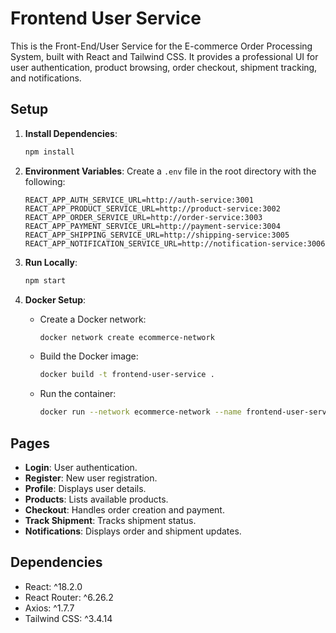 # Frontend User Service

This is the Front-End/User Service for the E-commerce Order Processing System, built with React and Tailwind CSS. It provides a professional UI for user authentication, product browsing, order checkout, shipment tracking, and notifications.

## Setup

1. **Install Dependencies**:
   ```bash
   npm install
   ```

2. **Environment Variables**:
   Create a `.env` file in the root directory with the following:
   ```
   REACT_APP_AUTH_SERVICE_URL=http://auth-service:3001
   REACT_APP_PRODUCT_SERVICE_URL=http://product-service:3002
   REACT_APP_ORDER_SERVICE_URL=http://order-service:3003
   REACT_APP_PAYMENT_SERVICE_URL=http://payment-service:3004
   REACT_APP_SHIPPING_SERVICE_URL=http://shipping-service:3005
   REACT_APP_NOTIFICATION_SERVICE_URL=http://notification-service:3006
   ```

3. **Run Locally**:
   ```bash
   npm start
   ```

4. **Docker Setup**:
   - Create a Docker network:
     ```bash
     docker network create ecommerce-network
     ```
   - Build the Docker image:
     ```bash
     docker build -t frontend-user-service .
     ```
   - Run the container:
     ```bash
     docker run --network ecommerce-network --name frontend-user-service -p 3000:3000 frontend-user-service
     ```

## Pages

- **Login**: User authentication.
- **Register**: New user registration.
- **Profile**: Displays user details.
- **Products**: Lists available products.
- **Checkout**: Handles order creation and payment.
- **Track Shipment**: Tracks shipment status.
- **Notifications**: Displays order and shipment updates.

## Dependencies

- React: ^18.2.0
- React Router: ^6.26.2
- Axios: ^1.7.7
- Tailwind CSS: ^3.4.14
